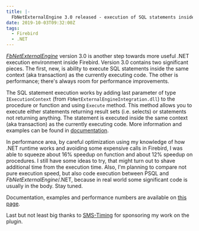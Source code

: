 ```yaml
---
title: |-
  FbNetExternalEngine 3.0 released - execution of SQL statements inside context and performance
date: 2019-10-03T09:32:00Z
tags:
  - Firebird
  - .NET
---
```

[_FbNetExternalEngine_][1] version 3.0 is another step towards more useful .NET execution environment inside Firebird. Version 3.0 contains two significant pieces. The first, new, is ability to execute SQL statements inside the same context (aka transaction) as the currently executing code. The other is performance; there's always room for performance improvements.

<!-- excerpt -->

The SQL statement execution works by adding last parameter of type `IExecutionContext` (from `FbNetExternalEngineIntegration.dll`) to the procedure or function and using `Execute` method. This method allows you to execute either statements returning result sets (i.e. selects) or statements not returning anything. The statement is executed inside the same context (aka transaction) as the currently executing code. More information and examples can be found in [documentation][1].

In performance area, by careful optimization using my knowledge of how .NET runtime works and avoiding some expensive calls in Firebird, I was able to squeeze about 16% speedup on function and about 12% speedup on procedures. I still have some ideas to try, that might turn out to shave additional time from the execution time. Also, I'm planning to compare not pure execution speed, but also code execution between PSQL and _FbNetExternalEngine_/.NET, because in real world some significant code is usually in the body. Stay tuned.

Documentation, examples and performance numbers are available on [this page][1].

Last but not least big thanks to [SMS-Timing][2] for sponsoring my work on the plugin.

[1]: https://www.fbnetexternalengine.com
[2]: http://www.sms-timing.com/